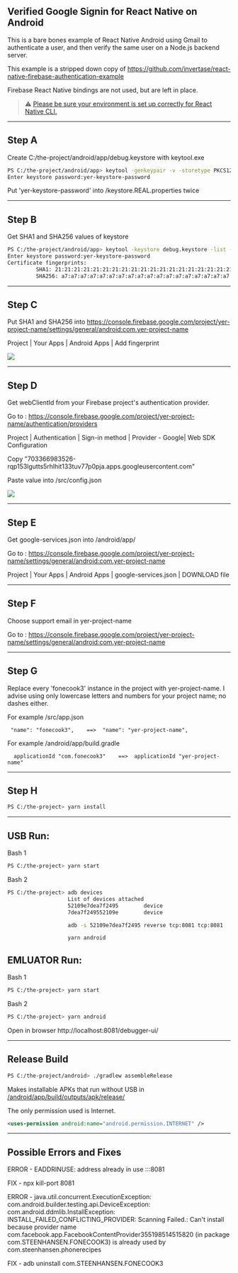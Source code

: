 
## Verified Google Signin for React Native on Android

<a name="fast-start"></a>

This is a bare bones example of React Native Android using Gmail to
authenticate a user, and then verify the same user on a Node.js
backend server.



This example is a stripped down copy of https://github.com/invertase/react-native-firebase-authentication-example

Firebase React Native bindings are not used, but are left in place.



> ⚠️ [Please be sure your environment is set up correctly for React Native CLI.](https://reactnative.dev/docs/environment-setup)


-------------------------------


## Step A
Create C:/the-project/android/app/debug.keystore with keytool.exe

```bash
PS C:/the-project/android/app> keytool -genkeypair -v -storetype PKCS12 -keystore debug.keystore -alias my-key-alias -keyalg RSA -keysize 2048 -validity 10000
Enter keystore password:yer-keystore-password
```
Put 'yer-keystore-password' into /keystore.REAL.properties twice 

-------------------------------
## Step B
Get SHA1 and SHA256 values of keystore

```bash
PS C:/the-project/android/app> keytool -keystore debug.keystore -list -v
Enter keystore password:yer-keystore-password
Certificate fingerprints:
         SHA1: 21:21:21:21:21:21:21:21:21:21:21:21:21:21:21:21:21:21:21:21
         SHA256: a7:a7:a7:a7:a7:a7:a7:a7:a7:a7:a7:a7:a7:a7:a7:a7:a7:a7:a7:a7:a7:a7:a7:a7:a7:a7:a7:a7:a7:a7:a7:a7
```
-------------------------------
## Step C
Put SHA1 and SHA256 into  https://console.firebase.google.com/project/yer-project-name/settings/general/android:com.yer-project-name

Project | Your Apps | Android Apps | Add fingerprint

![](/C-sha1-sha256-android.png)

-------------------------------
## Step D
Get webClientId from your Firebase project's authentication provider.

Go to : https://console.firebase.google.com/project/yer-project-name/authentication/providers

Project | Authentication | Sign-in method | Provider - Google| Web SDK Configuration

Copy "703366983526-rqp153lgutts5rhlhit133tuv77p0pja.apps.googleusercontent.com"

Paste value into /src/config.json

![](/D-web-client-id.png)


-------------------------------
## Step E
Get google-services.json into /android/app/

Go to : https://console.firebase.google.com/project/yer-project-name/settings/general/android:com.yer-project-name

  Project | Your Apps | Android Apps | google-services.json | DOWNLOAD file

-------------------------------
## Step F

Choose support email in yer-project-name

Go to : https://console.firebase.google.com/project/yer-project-name/settings/general/android:com.yer-project-name

-------------------------------
## Step G

Replace every 'fonecook3' instance in the project with yer-project-name.
I advise using only lowercase letters and numbers for your project name; no dashes either.

For example /src/app.json

     "name": "fonecook3",    ==>  "name": "yer-project-name",

For example /android/app/build.gradle

      applicationId "com.fonecook3"    ==>  applicationId "yer-project-name"


-------------------------------
## Step H

```bash
PS C:/the-project> yarn install
```

-------------------------------

## USB Run:

  Bash 1

```bash
PS C:/the-project> yarn start
```

  Bash 2

```bash
PS C:/the-project> adb devices
                   List of devices attached
                   52109e7dea7f2495        device
                   7dea7f249552109e        device

                   adb -s 52109e7dea7f2495 reverse tcp:8081 tcp:8081

                   yarn android
```

## EMLUATOR Run:

  Bash 1

```bash
PS C:/the-project> yarn start
```
  Bash 2

```bash
PS C:/the-project> yarn android
```

  Open in browser
    http://localhost:8081/debugger-ui/

-------------------------------
## Release Build
```bash
PS C:/the-project/android> ./gradlew assembleRelease
```

Makes installable APKs that run without USB in [/android/app/build/outputs/apk/release/](/android/app/build/outputs/apk/release/)

The only permission used is Internet.
```XML
<uses-permission android:name="android.permission.INTERNET" />
```

-------------------------------

## Possible Errors and Fixes

ERROR - EADDRINUSE: address already in use :::8081
  
  FIX - npx kill-port 8081


ERROR - java.util.concurrent.ExecutionException: com.android.builder.testing.api.DeviceException: com.android.ddmlib.InstallException: INSTALL_FAILED_CONFLICTING_PROVIDER: Scanning Failed.: Can't install because provider name com.facebook.app.FacebookContentProvider355198514515820 (in package com.STEENHANSEN.FONECOOK3) is already used by com.steenhansen.phonerecipes

  FIX - adb uninstall com.STEENHANSEN.FONECOOK3
